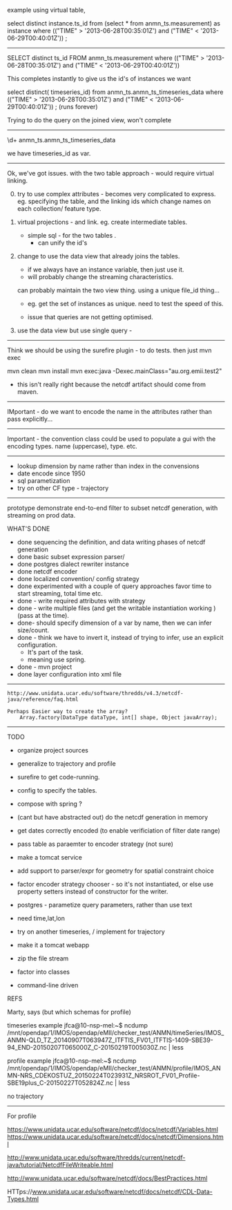 
example using virtual table,

select  distinct instance.ts_id   from (select * from anmn_ts.measurement) as instance where (("TIME" > '2013-06-28T00:35:01Z') and ("TIME" < '2013-06-29T00:40:01Z')) ;

------


 SELECT distinct ts_id  FROM anmn_ts.measurement where (("TIME" > '2013-06-28T00:35:01Z') and ("TIME" < '2013-06-29T00:40:01Z'))

This completes instantly to give us the id's of instances we want 

select distinct( timeseries_id)  from  anmn_ts.anmn_ts_timeseries_data where (("TIME" > '2013-06-28T00:35:01Z') and ("TIME" < '2013-06-29T00:40:01Z')) ;
(runs forever)	

Trying to do the query on the joined view, won't complete



----------------

\d+ anmn_ts.anmn_ts_timeseries_data

we have timeseries_id as var.

----
Ok, we've got issues. with the two table approach - would require virtual linking.

0) 
	try to use complex attributes - becomes very complicated to express.
	eg. specifying the table, and the linking ids which change names
	on each collection/ feature type.

1) virtual projections - and link. eg. create intermediate tables.
	- simple sql - for the two tables .
		- can unify the id's


2) change to use the data view that already joins the tables.   
	- if we always have an instance variable, then just use it.
	- will probably change the streaming characteristics.

	can probably maintain the two view thing. using a unique file_id thing...
	- eg. get the set of instances as unique. need to test the speed of this.

	- issue that queries are not getting optimised.


4) 
	use the data view 
	but use single query -  




-------
Think we should be using the surefire plugin - to do tests. then just mvn exec

mvn clean
mvn install 
mvn exec:java -Dexec.mainClass="au.org.emii.test2"

- this isn't really right because the netcdf artifact should come from maven.


---------
IMportant
	- do we want to encode the name in the attributes rather than pass explicitly...


----
Important - the convention class could be used to populate a gui with the encoding types.
	name (uppercase), type. etc.
	
----

- lookup dimension by name rather than index in the convensions
- date encode since 1950
- sql parametization
- try on other CF type - trajectory 

----
prototype demonstrate end-to-end filter to subset netcdf generation, with streaming 
on prod data.

WHAT'S DONE
- done sequencing the definition, and data writing phases of netcdf generation 
- done basic subset expression parser/ 
- done postgres dialect rewriter instance
- done netcdf encoder
- done localized convention/ config strategy
- done experimented with a couple of query approaches favor time to start streaming, total time etc. 
- done - write required attributes with strategy
- done - write multiple files (and get the writable instantiation working ) (pass at the time). 
- done-  should specify dimension of a var by name, then we can infer size/count. 
- done - think we have to invert it, instead of trying to infer, use an explicit configuration.
	- It's part of the task.
	- meaning use spring.
- done - mvn project
- done layer configuration into xml file

-----
	http://www.unidata.ucar.edu/software/thredds/v4.3/netcdf-java/reference/faq.html

	Perhaps Easier way to create the array?  
		Array.factory(DataType dataType, int[] shape, Object javaArray);
			
---
TODO

- organize project sources
- generalize to trajectory and profile
- surefire to get code-running.
- config to specify the tables.

- compose with spring ?

-  (cant but have abstracted out) do the netcdf generation in memory

- get dates correctly encoded  (to enable verificiation of filter date range)
- pass table as paraemter to encoder strategy (not sure)
- make a tomcat service

- add support to parser/expr for geometry for spatial constraint choice
- factor encoder strategy chooser - so it's not instantiated, or else use property setters instead of constructor for the writer. 
- postgres - parametize query parameters, rather than use text
- need time,lat,lon
- try on another timeseries, / implement for trajectory
- make it a tomcat webapp
- zip the file stream
- factor into classes
- command-line driven


REFS

Marty, says
(but which schemas for profile) 

timeseries example
jfca@10-nsp-mel:~$ ncdump  /mnt/opendap/1/IMOS/opendap/eMII/checker_test/ANMN/timeSeries/IMOS_ANMN-QLD_TZ_20140907T063947Z_ITFTIS_FV01_ITFTIS-1409-SBE39-94_END-20150207T065000Z_C-20150219T005030Z.nc | less

profile example
jfca@10-nsp-mel:~$ ncdump /mnt/opendap/1/IMOS/opendap/eMII/checker_test/ANMN/profile/IMOS_ANMN-NRS_CDEKOSTUZ_20150224T023931Z_NRSROT_FV01_Profile-SBE19plus_C-20150227T052824Z.nc  | less

no trajectory

----

For profile



https://www.unidata.ucar.edu/software/netcdf/docs/netcdf/Variables.html
https://www.unidata.ucar.edu/software/netcdf/docs/netcdf/Dimensions.html


http://www.unidata.ucar.edu/software/thredds/current/netcdf-java/tutorial/NetcdfFileWriteable.html

http://www.unidata.ucar.edu/software/netcdf/docs/BestPractices.html

HTTps://www.unidata.ucar.edu/software/netcdf/docs/netcdf/CDL-Data-Types.html
